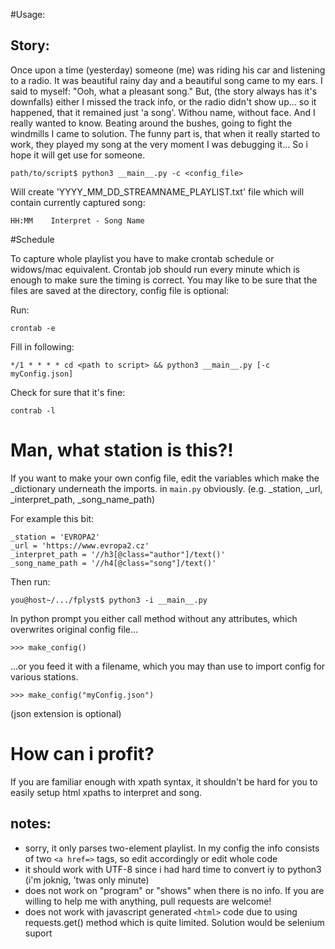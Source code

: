 #Usage:

## Story:

Once upon a time (yesterday) someone (me) was riding his car and listening to a radio. It was beautiful rainy day and a beautiful song came to my ears. I said to myself: "Ooh, what a pleasant song." But, (the story always has it's downfalls) either I missed the track info, or the radio didn't show up... so it happened, that it remained just 'a song'. Withou name, without face. And I really wanted to know. Beating around the bushes, going to fight the windmills I came to solution. The funny part is, that when it really started to work, they played my song at the very moment I was debugging it... So i hope it will get use for someone.

```
path/to/script$ python3 __main__.py -c <config_file>
```
Will create 'YYYY_MM_DD_STREAMNAME_PLAYLIST.txt' file which will contain currently captured song:
```
HH:MM    Interpret - Song Name
```

#Schedule

To capture whole playlist you have to make crontab schedule or widows/mac equivalent.
Crontab job should run every minute which is enough to make sure the timing is correct.
You may like to be sure that the files are saved at the directory, config file is optional:

Run:
```
crontab -e
```
Fill in following:
```
*/1 * * * * cd <path to script> && python3 __main__.py [-c myConfig.json]
```
Check for sure that it's fine:
```
contrab -l
````

# Man, what station is this?!

If you want to make your own config file, edit the variables which make the _dictionary underneath the imports. in ```main.py``` obviously. (e.g. _station, _url, _interpret_path,  _song_name_path)

For example this bit:
```
_station = 'EVROPA2'
_url = 'https://www.evropa2.cz'
_interpret_path = '//h3[@class="author"]/text()'
_song_name_path = '//h4[@class="song"]/text()'
````

Then run:
```
you@host~/.../fplyst$ python3 -i __main__.py
```
In python prompt you either call method without any attributes, which overwrites original config file...
``` 
>>> make_config()
```
...or you feed it with a filename, which you may than use to import config for various stations.
```
>>> make_config("myConfig.json")
```
(json extension is optional)

# How can i profit?

If you are familiar enough with xpath syntax, it shouldn't be hard for you to easily setup html xpaths to interpret and song.

## notes:
* sorry, it only parses two-element playlist. In my config the info consists of two ```<a href=>``` tags, so edit accordingly or edit whole code
* it should work with UTF-8 since i had hard time to convert iy to python3 (i'm joknig, 'twas only minute)
* does not work on "program" or "shows" when there is no info. If you are willing to help me with anything, pull requests are welcome!
* does not work with javascript generated ```<html>``` code due to using requests.get() method which is quite limited. Solution would be selenium suport
